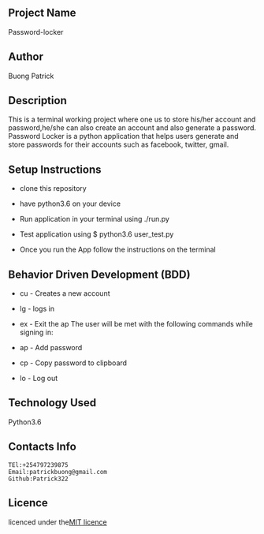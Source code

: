 ## Project Name
Password-locker

##  Author

Buong Patrick

## Description

This is a terminal working project where one us to store his/her account and password,he/she can also create an account and also generate a password.
Password Locker is a python application that helps users generate and store passwords for their accounts such as facebook, twitter, gmail.

## Setup Instructions

* clone this repository

* have python3.6 on your device

* Run application in your terminal using ./run.py

* Test application using $ python3.6 user_test.py

* Once you run the App follow the instructions on the terminal


## Behavior Driven Development (BDD)

* cu - Creates a new account

* lg - logs in

* ex - Exit the ap The user will be met with the following commands while signing in:

* ap - Add password

* cp - Copy password to clipboard

* lo - Log out


## Technology Used

Python3.6

## Contacts Info

    TEl:+254797239875
    Email:patrickbuong@gmail.com
    Github:Patrick322

## Licence

licenced under the[MIT licence](LICENCED)